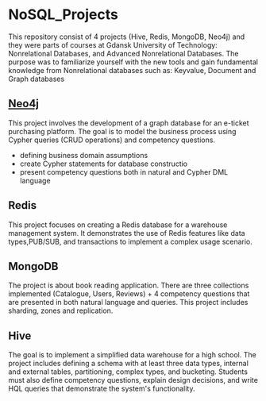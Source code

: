 # NoSQL_Projects
This repository consist of 4 projects (Hive, Redis, MongoDB, Neo4j) and they were parts of courses at Gdansk University of Technology: Nonrelational Databases, and Advanced Nonrelational Databases. The purpose was to familiarize yourself with the new tools and gain fundamental knowledge from Nonrelational databases such as: Keyvalue, Document and Graph databases

## [Neo4j](https://github.com/JanGniedziejko/NoSQL_Projects/tree/main/Neo4j%20-%20Graph%20Databases)
This project involves the development of a graph database for an e-ticket purchasing platform. 
The goal is to model the business process using Cypher queries (CRUD operations) and competency questions.
- defining business domain assumptions
- create Cypher statements for database constructio
- present competency questions both in natural and Cypher DML language

## Redis
This project focuses on creating a Redis database for a warehouse management system. It demonstrates the use of Redis features like data types,PUB/SUB, and transactions to implement a complex usage scenario.

## MongoDB
The project is about book reading application. There are three collections implemented (Catalogue, Users, Reviews) + 4 competency questions that are presented in both natural language and queries. This project includes sharding, zones and replication.

## Hive
The goal is to implement a simplified data warehouse for a high school. The project includes defining a schema with at least three data types, internal and external tables, partitioning, complex types, and bucketing. Students must also define competency questions, explain design decisions, and write HQL queries that demonstrate the system's functionality.
